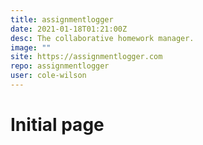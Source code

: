 ```yaml
---
title: assignmentlogger
date: 2021-01-18T01:21:00Z
desc: The collaborative homework manager.
image: ""
site: https://assignmentlogger.com
repo: assignmentlogger
user: cole-wilson
---
```

# Initial page


